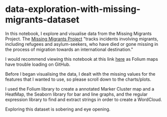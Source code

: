 # data-exploration-with-missing-migrants-dataset


In this notebook, I explore and visualise data from the Missing Migrants Project. The [Missing Migrants Project](https://missingmigrants.iom.int/) "tracks incidents involving migrants, including refugees and asylum-seekers, who have died or gone missing in the process of migration towards an international destination."

I would recommend viewing this notebook at this link [here](https://www.kaggle.com/kaggleuser654/missing-migrants-data-exploration) as Folium maps have trouble loading on GitHub.

Before I began visualising the data, I dealt with the missing values for the features that I wanted to use, so please scroll down to the charts/plots.

I used the Folium library to create a annotated Marker Cluster map and a HeatMap, the Seaborn library for bar and line graphs, and the regular expression library to find and extract strings in order to create a WordCloud.

Exploring this dataset is sobering and eye opening.




